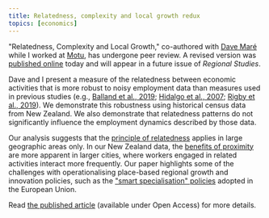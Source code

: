 ```yaml
---
title: Relatedness, complexity and local growth redux
topics: [economics]
---
```


"Relatedness, Complexity and Local Growth," co-authored with [Dave Maré](https://motu.nz/about-us/people/dave-mare/) while I worked at [Motu](https://motu.nz), has undergone peer review.
A revised version was [published online][doi] today and will appear in a future issue of *Regional Studies*.

Dave and I present a measure of the relatedness between economic activities that is more robust to noisy employment data than measures used in previous studies (e.g., [Balland et al., 2019](https://doi.org/10.1080/00343404.2018.1437900); [Hidalgo et al., 2007](https://doi.org/10.1126/science.1144581); [Rigby et al., 2019](http://econ.geo.uu.nl/peeg/peeg1931.pdf)).
We demonstrate this robustness using historical census data from New Zealand.
We also demonstrate that relatedness patterns do not significantly influence the employment dynamics described by those data.

Our analysis suggests that the [principle of relatedness](https://doi.org/10.1007/978-3-319-96661-8_46) applies in large geographic areas only.
In our New Zealand data, the [benefits of proximity](https://en.wikipedia.org/wiki/Economies_of_agglomeration) are more apparent in larger cities, where workers engaged in related activities interact more frequently.
Our paper highlights some of the challenges with operationalising place-based regional growth and innovation policies, such as the ["smart specialisation" policies](https://s3platform.jrc.ec.europa.eu/what-is-smart-specialisation-) adopted in the European Union.

Read [the published article][doi] (available under Open Access) for more details.

[doi]: https://doi.org/10.1080/00343404.2020.1802418
